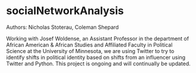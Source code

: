 # socialNetworkAnalysis

Authors: Nicholas Stoterau, Coleman Shepard


Working with Josef Woldense, an Assistant Professor in the department of African American & African Studies and Affiliated Faculty in Political Science at the University of Minnesota, we are using Twitter to try to identify shifts in political identity based on shifts from an influencer using Twitter and Python. This project is ongoing and will continually be updated. 
